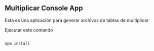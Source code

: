 

## Multiplicar Console App 

Esta es una aplicación para generar archivos de tablas de multiplicar


Ejecutar este comando

```

npm install
```